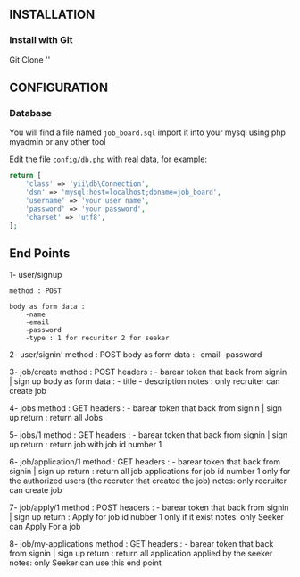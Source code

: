 
INSTALLATION
------------


### Install with Git

Git Clone ''


CONFIGURATION
-------------

### Database

You will find a file named `job_board.sql`
import it into your mysql using php myadmin or any other tool 


Edit the file `config/db.php` with real data, for example:

```php
return [
    'class' => 'yii\db\Connection',
    'dsn' => 'mysql:host=localhost;dbname=job_board',
    'username' => 'your user name',
    'password' => 'your password',
    'charset' => 'utf8',
];
```

End Points
-------

1- user/signup

    method : POST
    
    body as form data :
        -name
        -email
        -password
        -type : 1 for recuriter 2 for seeker

2- user/signin'
    method : POST
    body as form data :
        -email
        -password
        
3- job/create
    method : POST
    headers : 
        - barear token that back from signin | sign up 
    body as form data : 
        - title 
        - description
    notes : 
        only recruiter can create job

 4- jobs
     method : GET
     headers : 
        - barear token that back from signin | sign up
     return :
      return all Jobs 

 5- jobs/1
     method : GET
     headers : 
        - barear token that back from signin | sign up
     return :
      return job with job id number 1

 6- job/application/1
     method : GET
     headers : 
        - barear token that back from signin | sign up
     return :
      return all job applications for job id number 1 only for the authorized users (the recruter that created the job)
     notes:
        only recruiter can create job
        
  7- job/apply/1
     method : POST
     headers : 
        - barear token that back from signin | sign up
     return :
      Apply for job id nubber 1 only if it exist 
     notes:
        only Seeker can Apply For a job

  8- job/my-applications 
      method : GET
       headers : 
        - barear token that back from signin | sign up
       return :
           return all application applied by the seeker 
     notes:
        only Seeker can use this end point

